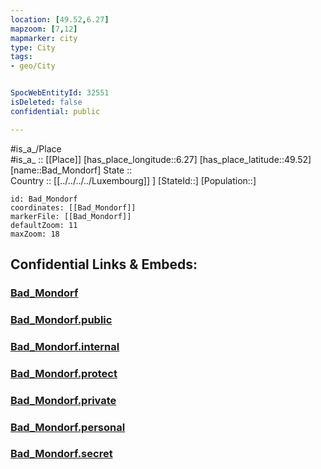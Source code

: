 ```yaml
---
location: [49.52,6.27] 
mapzoom: [7,12] 
mapmarker: city 
type: City
tags:
- geo/City


SpocWebEntityId: 32551
isDeleted: false
confidential: public

---
```

#is_a_/Place  
#is_a_ :: [[Place]] 
[has_place_longitude::6.27] 
[has_place_latitude::49.52] 
[name::Bad_Mondorf] 
State ::  
Country :: [[../../../../Luxembourg]] ] 
[StateId::] 
[Population::] 



```leaflet
id: Bad_Mondorf
coordinates: [[Bad_Mondorf]] 
markerFile: [[Bad_Mondorf]] 
defaultZoom: 11 
maxZoom: 18
```


## Confidential Links & Embeds: 

### [Bad_Mondorf](/_Standards/Earth/Continent/Europe/Europe~West/Luxembourg/Districts~Luxembourg/Grevenmacher/City/Bad_Mondorf.md) 

### [Bad_Mondorf.public](/_public/Earth/Continent/Europe/Europe~West/Luxembourg/Districts~Luxembourg/Grevenmacher/City/Bad_Mondorf.public.md) 

### [Bad_Mondorf.internal](/_internal/Earth/Continent/Europe/Europe~West/Luxembourg/Districts~Luxembourg/Grevenmacher/City/Bad_Mondorf.internal.md) 

### [Bad_Mondorf.protect](/_protect/Earth/Continent/Europe/Europe~West/Luxembourg/Districts~Luxembourg/Grevenmacher/City/Bad_Mondorf.protect.md) 

### [Bad_Mondorf.private](/_private/Earth/Continent/Europe/Europe~West/Luxembourg/Districts~Luxembourg/Grevenmacher/City/Bad_Mondorf.private.md) 

### [Bad_Mondorf.personal](/_personal/Earth/Continent/Europe/Europe~West/Luxembourg/Districts~Luxembourg/Grevenmacher/City/Bad_Mondorf.personal.md) 

### [Bad_Mondorf.secret](/_secret/Earth/Continent/Europe/Europe~West/Luxembourg/Districts~Luxembourg/Grevenmacher/City/Bad_Mondorf.secret.md)

